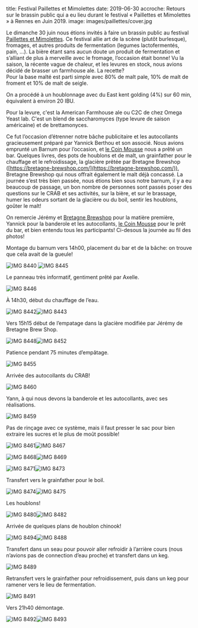 title: Festival Paillettes et Mimolettes
date: 2019-06-30
accroche: Retours sur le brassin public qui a eu lieu durant le festival « Paillettes et Mimolettes » à Rennes en Juin 2019.
image: images/paillettes/cover.jpg

Le dimanche 30 juin nous étions invités à faire un brassin public au festival [Paillettes et Mimolettes](https://paillettesetmimolettes.fr/). Ce festival allie art de la scène (plutôt burlesque), fromages, et autres produits de fermentation (legumes lactofermentés, pain, …). La bière étant sans aucun doute un produit de fermentation et s’alliant de plus à merveille avec le fromage, l’occasion était bonne! Vu la saison, la récente vague de chaleur, et les levures en stock, nous avions décidé de brasser un farmhouse ale. La recette?  
Pour la base malté est parti simple avec 80% de malt pale, 10% de malt de froment et 10% de malt de seigle.

On a procédé à un houblonnage avec du East kent golding (4%) sur 60 min, équivalent à environ 20 IBU.  

Pour la levure, c'est la American Farmhouse ale ou C2C de chez Omega Yeast lab. C'est un blend de saccharomyces (type levure de saison américaine) et de brettamonyces.

Ce fut l’occasion d’étrenner notre bâche publicitaire et les autocollants gracieusement préparé par Yannick Berthou et son associé. Nous avions emprunté un Barnum pour l’occasion, et [le Coin Mousse](https://www.lecoinmousse.com/) nous a prêté un bar. Quelques livres, des pots de houblons et de malt, un grainfather pour le chauffage et le refroidissage, la glacière prêtée par Bretagne Brewshop ([https://bretagne-brewshop.com/](https://bretagne-brewshop.com/)), Bretagne Brewshop qui nous offrait également le malt déjà concassé. La journée s’est très bien passée, nous étions bien sous notre barnum, il y a eu beaucoup de passage, un bon nombre de personnes sont passés poser des questions sur le CRAB et ses activités, sur la bière, et sur le brassage, humer les odeurs sortant de la glacière ou du boil, sentir les houblons, goûter le malt!

On remercie Jérémy et  [Bretagne Brewshop](https://bretagne-brewshop.com/) pour la matière première, Yannick pour la banderole et les autocollants, [le Coin Mousse](https://www.lecoinmousse.com/) pour le prêt du bar, et bien entendu tous les participants! Ci-desous la journée au fil des photos!

Montage du barnum vers 14h00, placement  du bar et de la bâche: on trouve que cela avait de la gueule!

![IMG 8440](images/paillettes/IMG_8440.jpg)
![IMG 8445](images/paillettes/IMG_8445.jpg)

Le panneau très informatif, gentiment prêté par Axelle.

![IMG 8446](images/paillettes/cover.jpg)

À 14h30, début du chauffage de l’eau.

 ![IMG 8442](images/paillettes/IMG_8442.jpg)![IMG 8443](images/paillettes/IMG_8443.jpg)

Vers 15h15 début de l’empatage dans la glacière modifiée par Jérémy de Bretagne Brew Shop. 

![IMG 8448](images/paillettes/IMG_8448.jpg)![IMG 8452](images/paillettes/IMG_8452.jpg)

Patience pendant 75 minutes d’empâtage.

![IMG 8455](images/paillettes/IMG_8455.jpg)

Arrivée des autocollants du CRAB!

![IMG 8460](images/paillettes/IMG_8460.jpg)

Yann, à qui nous devons la banderole et les autocollants, avec ses réalisations.

![IMG 8459](images/paillettes/MG_8459.jpeg)

Pas de rinçage avec ce système, mais il faut presser le sac pour bien extraire les sucres et le plus de moût possible!

![IMG 8461](images/paillettes/IMG_8461.jpg)![IMG 8467](images/paillettes/IMG_8467.jpg)

![IMG 8468](images/paillettes/IMG_8468.jpg)![IMG 8469](images/paillettes/IMG_8469.jpg)

![IMG 8471](images/paillettes/IMG_8471.jpg)![IMG 8473](images/paillettes/IMG_8473.jpg)

Transfert vers le grainfather pour le boil. 

![IMG 8474](images/paillettes/IMG_8474.jpg)![IMG 8475](images/paillettes/IMG_8475.jpg)

Les houblons!

![IMG 8480](images/paillettes/IMG_8480.jpg)![IMG 8482](images/paillettes/IMG_8482.jpg)

Arrivée de quelques plans de houblon chinook!

![IMG 8494](images/paillettes/IMG_8494.jpg)![IMG 8488](images/paillettes/IMG_8488.jpg)

Transfert dans un seau pour pouvoir aller refroidir à l’arrière cours (nous n’avions pas de connection d’eau proche) et transfert dans un keg. 

![IMG 8489](images/paillettes/IMG_8489.jpg)

Retransfert vers le grainfather pour refroidissement, puis dans un keg pour ramener vers le lieu de fermentation.

![IMG 8491](images/paillettes/IMG_8491.jpg)

Vers 21h40 démontage.

![IMG 8492](images/paillettes/IMG_8492.jpg)![IMG 8493](images/paillettes/IMG_8493.jpg)